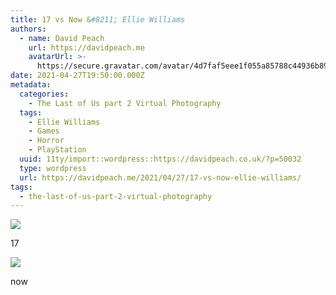 ```yaml
---
title: 17 vs Now &#8211; Ellie Williams
authors:
  - name: David Peach
    url: https://davidpeach.me
    avatarUrl: >-
      https://secure.gravatar.com/avatar/4d7faf5eee1f055a85788c44936b8995eaab6dfb004e7854ec747ccb272e91ee?s=96&d=mm&r=g
date: 2021-04-27T19:50:00.000Z
metadata:
  categories:
    - The Last of Us part 2 Virtual Photography
  tags:
    - Ellie Williams
    - Games
    - Horror
    - PlayStation
  uuid: 11ty/import::wordpress::https://davidpeach.co.uk/?p=50032
  type: wordpress
  url: https://davidpeach.me/2021/04/27/17-vs-now-ellie-williams/
tags:
  - the-last-of-us-part-2-virtual-photography
---
```

[![](/assets/17-vs-Now-1-2048x2048-pyjY8VoAK2Sd.jpg)](/assets/17-vs-Now-1-2048x2048-pyjY8VoAK2Sd.jpg)

17

[![](/assets/17-vs-Now-2-2048x2048-YDWYwGkiTHVv.jpg)](/assets/17-vs-Now-2-2048x2048-YDWYwGkiTHVv.jpg)

now